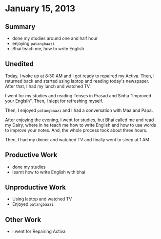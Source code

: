 # January 15, 2013

## Summary

* done my studies around one and half hour
* enjoying `patangbaazi`
* Bhai teach me, how to write English

## Unedited

Today, I woke up at 8:30 AM and I got ready to repaired my Activa.
Then, I returned back and started using laptop and reading today's newspaper. After that, I had my lunch and watched TV.

I went for my studies and reading Tenses in Prasad and Sinha "Improved your Englsih". Then, I slept for refreshing myself.

Then, I enjoyed `patangbaazi` and I had a conversation with Maa and Papa.

After enjoying the evening, I went for studies, but Bhai called me and read my Dairy, where in he teach me how to write English and how to use words to improve your notes. And, the whole process took about three hours.

Then, I had my dinner and watched TV and finally went to sleep at 1 AM.

## Productive Work

* done my studies
* learnt how to write English with bhai

## Unproductive Work

* Using laptop and watched TV
* Enjoyed `patangbaazi`

## Other Work

* I went for Repairing Activa
